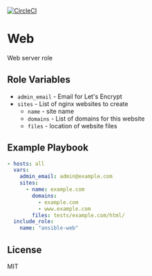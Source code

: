 [![CircleCI](https://circleci.com/gh/mtpettyp/ansible-web.svg?style=svg)](https://circleci.com/gh/mtpettyp/ansible-web)


Web
====

Web server role


Role Variables
--------------

* `admin_email` - Email for Let's Encrypt
* `sites` - List of nginx websites to create
    * `name` - site name
    * `domains` - List of domains for this website
    * `files` - location of website files


Example Playbook
----------------

```yaml
- hosts: all
  vars:
    admin_email: admin@example.com
    sites:
      - name: example.com
        domains:
          - example.com
          - www.example.com
        files: tests/example.com/html/
  include_role:
    name: "ansible-web"
```

License
-------

MIT

